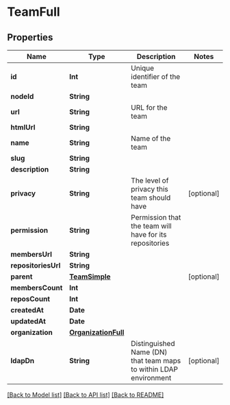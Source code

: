 # TeamFull

## Properties
Name | Type | Description | Notes
------------ | ------------- | ------------- | -------------
**id** | **Int** | Unique identifier of the team | 
**nodeId** | **String** |  | 
**url** | **String** | URL for the team | 
**htmlUrl** | **String** |  | 
**name** | **String** | Name of the team | 
**slug** | **String** |  | 
**description** | **String** |  | 
**privacy** | **String** | The level of privacy this team should have | [optional] 
**permission** | **String** | Permission that the team will have for its repositories | 
**membersUrl** | **String** |  | 
**repositoriesUrl** | **String** |  | 
**parent** | [**TeamSimple**](TeamSimple.md) |  | [optional] 
**membersCount** | **Int** |  | 
**reposCount** | **Int** |  | 
**createdAt** | **Date** |  | 
**updatedAt** | **Date** |  | 
**organization** | [**OrganizationFull**](OrganizationFull.md) |  | 
**ldapDn** | **String** | Distinguished Name (DN) that team maps to within LDAP environment | [optional] 

[[Back to Model list]](../README.md#documentation-for-models) [[Back to API list]](../README.md#documentation-for-api-endpoints) [[Back to README]](../README.md)


